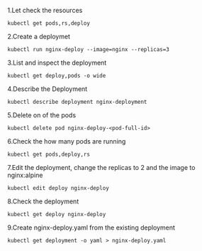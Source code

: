 1.Let check the resources
```
kubectl get pods,rs,deploy
```

2.Create a deploymet
```
kubectl run nginx-deploy --image=nginx --replicas=3
```

3.List and inspect the deployment
```
kubectl get deploy,pods -o wide
```

4.Describe the Deployment
```
kubectl describe deployment nginx-deployment
```

5.Delete on of the pods
```
kubectl delete pod nginx-deploy-<pod-full-id>
```

6.Check the how many pods are running
```
kubectl get pods,deploy,rs
```

7.Edit the deployment, change the replicas to 2 and the image to nginx:alpine
```
kubectl edit deploy nginx-deploy
```

8.Check the deployment
```
kubectl get deploy nginx-deploy
```

9.Create nginx-deploy.yaml from the existing deployment
```
kubectl get deployment -o yaml > nginx-deploy.yaml
```
